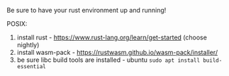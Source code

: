 Be sure to have your rust environment up and running!

POSIX:

1. install rust - https://www.rust-lang.org/learn/get-started (choose nightly)
2. install wasm-pack - https://rustwasm.github.io/wasm-pack/installer/
3. be sure libc build tools are installed - ubuntu
   `sudo apt install build-essential`
